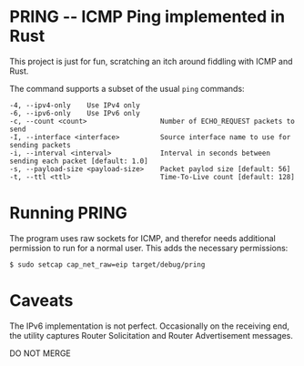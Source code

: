 # PRING -- ICMP Ping implemented in Rust

This project is just for fun, scratching an itch around fiddling with
ICMP and Rust.

The command supports a subset of the usual `ping` commands:

    -4, --ipv4-only    Use IPv4 only
    -6, --ipv6-only    Use IPv6 only
    -c, --count <count>                  Number of ECHO_REQUEST packets to send
    -I, --interface <interface>          Source interface name to use for sending packets
    -i, --interval <interval>            Interval in seconds between sending each packet [default: 1.0]
    -s, --payload-size <payload-size>    Packet paylod size [default: 56]
    -t, --ttl <ttl>                      Time-To-Live count [default: 128]

# Running PRING

The program uses raw sockets for ICMP, and therefor needs additional
permission to run for a normal user.  This adds the necessary
permissions:

    $ sudo setcap cap_net_raw=eip target/debug/pring

# Caveats

The IPv6 implementation is not perfect.  Occasionally on the
receiving end, the utility captures Router Solicitation and Router
Advertisement messages.

DO NOT MERGE
